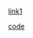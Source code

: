 [link1](http://www.linuxhowtos.org/C_C++/socket.)

[code](http://www.linuxhowtos.org/data/6/server.c)